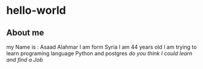 # hello-world
## About me 
my Name is : Asaad Alahmar
I am form Syria 
I am 44 years old 
I am trying  to learn programing language Python and postgres
_do you think I could learn and find a Job_
